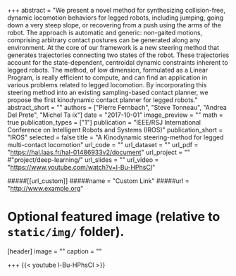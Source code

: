 +++
abstract = "We   present   a   novel   method   for   synthesizing collision-free, dynamic locomotion behaviors for legged robots, including jumping, going down a very steep slope, or recovering from a push using the arms of the robot. The approach is automatic and generic: non-gaited motions, comprising arbitrary contact  postures  can  be  generated  along  any  environment. At  the  core  of  our  framework  is  a  new  steering  method that  generates  trajectories  connecting  two  states  of  the  robot. These  trajectories  account  for  the  state-dependent,  centroidal dynamic  constraints  inherent  to  legged  robots.  The  method, of  low  dimension,  formulated  as  a  Linear  Program,  is  really efficient  to  compute,  and  can  find  an  application  in  various problems  related  to  legged  locomotion. By   incorporating   this   steering   method   into   an   existing sampling-based  contact  planner,  we  propose  the  first  kinodynamic  contact  planner  for  legged  robots."
abstract_short = ""
authors = ["Pierre Fernbach", "Steve Tonneau", "Andrea Del Prete", "Michel Ta ̈ıx"]
date = "2017-10-01"
image_preview = ""
math = true
publication_types = ["1"]
publication = "IEEE/RSJ International Conference on Intelligent Robots and Systems (IROS)"
publication_short = "IROS"
selected = false
title = "A Kinodynamic steering-method for legged multi-contact locomotion"
url_code = ""
url_dataset = ""
url_pdf = "https://hal.laas.fr/hal-01486933v2/document"
url_project = "" 
#"project/deep-learning/"
url_slides = ""
url_video = "https://www.youtube.com/watch?v=l-Bu-HPhsCI"

#####[[url_custom]]
#####name = "Custom Link"
#####url = "http://www.example.org"

# Optional featured image (relative to `static/img/` folder).
[header]
image = ""
caption = ""

+++
{{< youtube l-Bu-HPhsCI >}}
